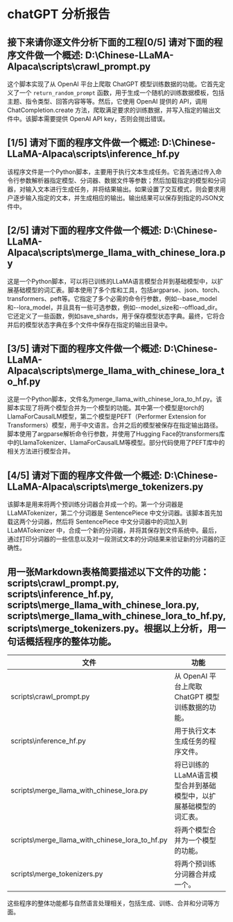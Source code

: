 # chatGPT 分析报告
## 接下来请你逐文件分析下面的工程[0/5] 请对下面的程序文件做一个概述: D:\Chinese-LLaMA-Alpaca\scripts\crawl_prompt.py

这个脚本实现了从 OpenAI 平台上爬取 ChatGPT 模型训练数据的功能。它首先定义了一个 `return_random_prompt` 函数，用于生成一个随机的训练数据模板，包括主题、指令类型、回答内容等等。然后，它使用 OpenAI 提供的 API，调用 ChatCompletion.create 方法，爬取满足要求的训练数据，并写入指定的输出文件中。该脚本需要提供 OpenAI API key，否则会抛出错误。

## [1/5] 请对下面的程序文件做一个概述: D:\Chinese-LLaMA-Alpaca\scripts\inference_hf.py

该程序文件是一个Python脚本，主要用于执行文本生成任务。它首先通过传入命令行参数解析器指定模型、分词器、数据文件等参数；然后加载指定的模型和分词器，对输入文本进行生成任务，并将结果输出。如果设置了交互模式，则会要求用户逐步输入指定的文本，并生成相应的输出。输出结果可以保存到指定的JSON文件中。

## [2/5] 请对下面的程序文件做一个概述: D:\Chinese-LLaMA-Alpaca\scripts\merge_llama_with_chinese_lora.py

这是一个Python脚本，可以将已训练的LLaMA语言模型合并到基础模型中，以扩展基础模型的词汇表。脚本使用了多个库和工具，包括argparse、json、torch、transformers、peft等。它指定了多个必需的命令行参数，例如--base_model和--lora_model，并且具有一些可选参数，例如--model_size和--offload_dir。它还定义了一些函数，例如save_shards，用于保存模型状态字典。最终，它将合并后的模型状态字典在多个文件中保存在指定的输出目录中。

## [3/5] 请对下面的程序文件做一个概述: D:\Chinese-LLaMA-Alpaca\scripts\merge_llama_with_chinese_lora_to_hf.py

这是一个Python脚本，文件名为merge_llama_with_chinese_lora_to_hf.py。该脚本实现了将两个模型合并为一个模型的功能。其中第一个模型是torch的LlamaForCausalLM模型，第二个模型是PEFT（Performer Extension for Transformers）模型，用于中文语言。合并之后的模型被保存在指定输出路径。脚本使用了argparse解析命令行参数，并使用了Hugging Face的transformers库中的LlamaTokenizer、LlamaForCausalLM等模型。部分代码使用了PEFT库中的相关方法进行模型合并。

## [4/5] 请对下面的程序文件做一个概述: D:\Chinese-LLaMA-Alpaca\scripts\merge_tokenizers.py

该脚本是用来将两个预训练分词器合并成一个的。第一个分词器是 LLaMATokenizer，第二个分词器是 SentencePiece 中文分词器。该脚本首先加载这两个分词器，然后将 SentencePiece 中文分词器中的词加入到 LLaMATokenizer 中，合成一个新的分词器，并将其保存到文件系统中。最后，通过打印分词器的一些信息以及对一段测试文本的分词结果来验证新的分词器的正确性。

## 用一张Markdown表格简要描述以下文件的功能：scripts\crawl_prompt.py, scripts\inference_hf.py, scripts\merge_llama_with_chinese_lora.py, scripts\merge_llama_with_chinese_lora_to_hf.py, scripts\merge_tokenizers.py。根据以上分析，用一句话概括程序的整体功能。

|文件|功能|
|---|---|
|scripts\crawl_prompt.py|从 OpenAI 平台上爬取 ChatGPT 模型训练数据的功能。|
|scripts\inference_hf.py|用于执行文本生成任务的程序文件。|
|scripts\merge_llama_with_chinese_lora.py|将已训练的LLaMA语言模型合并到基础模型中，以扩展基础模型的词汇表。|
|scripts\merge_llama_with_chinese_lora_to_hf.py|将两个模型合并为一个模型的功能。|
|scripts\merge_tokenizers.py|将两个预训练分词器合并成一个。|

这些程序的整体功能都与自然语言处理相关，包括生成、训练、合并和分词等方面。

